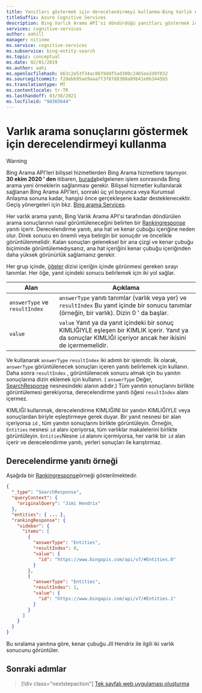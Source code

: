 ```yaml
---
title: Yanıtları göstermek için derecelendirmeyi kullanma-Bing Varlık Arama
titleSuffix: Azure Cognitive Services
description: Bing Varlık Arama API'si döndürdüğü yanıtları göstermek için derecelendirmenin nasıl kullanılacağını öğrenin.
services: cognitive-services
author: aahill
manager: nitinme
ms.service: cognitive-services
ms.subservice: bing-entity-search
ms.topic: conceptual
ms.date: 02/01/2019
ms.author: aahi
ms.openlocfilehash: b63c2e53f34ac86f8ddf5ad300c2465ee2d9f032
ms.sourcegitcommit: f28ebb95ae9aaaff3f87d8388a09b41e0b3445b5
ms.translationtype: MT
ms.contentlocale: tr-TR
ms.lasthandoff: 03/30/2021
ms.locfileid: "94365644"
---
```

# <a name="using-ranking-to-display-entity-search-results"></a>Varlık arama sonuçlarını göstermek için derecelendirmeyi kullanma  

> [!WARNING]
> Bing Arama API'leri bilişsel hizmetlerden Bing Arama hizmetlere taşınıyor. **30 ekim 2020 ' den** itibaren, [burada](/bing/search-apis/bing-web-search/create-bing-search-service-resource)belgelenen işlem sonrasında Bing arama yeni örneklerin sağlanması gerekir.
> Bilişsel hizmetler kullanılarak sağlanan Bing Arama API'leri, sonraki üç yıl boyunca veya Kurumsal Anlaşma sonuna kadar, hangisi önce gerçekleşene kadar desteklenecektir.
> Geçiş yönergeleri için bkz. [Bing arama Services](/bing/search-apis/bing-web-search/create-bing-search-service-resource).

Her varlık arama yanıtı, Bing Varlık Arama API'si tarafından döndürülen arama sonuçlarının nasıl görüntüleneceğini belirten bir [Rankingresponse](/rest/api/cognitiveservices/bing-web-api-v7-reference#rankingresponse) yanıtı içerir. Derecelendirme yanıtı, ana hat ve kenar çubuğu içeriğine neden olur. Direk sonucu en önemli veya belirgin bir sonuçdır ve öncelikle görüntülenmelidir. Kalan sonuçları geleneksel bir ana çizgi ve kenar çubuğu biçiminde görüntülemedıysanız, ana hat içeriğini kenar çubuğu içeriğinden daha yüksek görünürlük sağlamanız gerekir. 
  
Her grup içinde, [öğeler](/rest/api/cognitiveservices/bing-web-api-v7-reference#rankinggroup-items) dizisi içeriğin içinde görünmesi gereken sırayı tanımlar. Her öğe, yanıt içindeki sonucu belirlemek için iki yol sağlar.  
 

|Alan | Açıklama  |
|---------|---------|
|`answerType` ve `resultIndex` | `answerType` yanıtı tanımlar (varlık veya yer) ve `resultIndex` Bu yanıt içinde bir sonucu tanımlar (örneğin, bir varlık). Dizin 0 ' da başlar.|
|`value`    | `value` Yanıt ya da yanıt içindeki bir sonuç KIMLIĞIYLE eşleşen bir KIMLIK içerir. Yanıt ya da sonuçlar KIMLIĞI içeriyor ancak her ikisini de içermemelidir. |
  
Ve kullanarak `answerType` `resultIndex` iki adımlı bir işlemdir. İlk olarak, `answerType` görüntülenecek sonuçları içeren yanıtı belirlemek için kullanın. Daha sonra `resultIndex` , görüntülenecek sonucu almak için bu yanıtın sonuçlarına dizin eklemek için kullanın. ( `answerType` Değer, [SearchResponse](/rest/api/cognitiveservices/bing-web-api-v7-reference#searchresponse) nesnesindeki alanın adıdır.) Tüm yanıtın sonuçlarını birlikte görüntülemesi gerekiyorsa, derecelendirme yanıtı öğesi `resultIndex` alanı içermez.

KIMLIĞI kullanmak, derecelendirme KIMLIĞINI bir yanıtın KIMLIĞIYLE veya sonuçlardan biriyle eşleştirmeye gerek duyar. Bir yanıt nesnesi bir alan içeriyorsa `id` , tüm yanıtın sonuçlarını birlikte görüntüleyin. Örneğin, `Entities` nesnesi `id` alanı içeriyorsa, tüm varlıklar makalelerini birlikte görüntüleyin. `Entities`Nesne `id` alanını içermiyorsa, her varlık bir `id` alan içerir ve derecelendirme yanıtı, yerleri sonuçları ile karıştırmaz.  
  
## <a name="ranking-response-example"></a>Derecelendirme yanıtı örneği

Aşağıda bir [Rankingresponse](/rest/api/cognitiveservices/bing-web-api-v7-reference#rankingresponse)örneği gösterilmektedir.
  
```json
{
  "_type": "SearchResponse",
  "queryContext": {
    "originalQuery": "Jimi Hendrix"
  },
  "entities": { ... },
  "rankingResponse": {
    "sidebar": {
      "items": [
        {
          "answerType": "Entities",
          "resultIndex": 0,
          "value": {
            "id": "https://www.bingapis.com/api/v7/#Entities.0"
          }
        },
        {
          "answerType": "Entities",
          "resultIndex": 1,
          "value": {
            "id": "https://www.bingapis.com/api/v7/#Entities.1"
          }
        }
      ]
    }
  }
}
```

Bu sıralama yanıtına göre, kenar çubuğu JII Hendrix ile ilgili iki varlık sonucunu görüntüler.

## <a name="next-steps"></a>Sonraki adımlar

> [!div class="nextstepaction"]
> [Tek sayfalı web uygulaması oluşturma](tutorial-bing-entities-search-single-page-app.md)